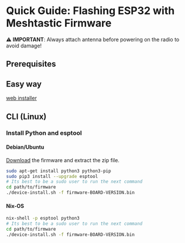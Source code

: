 # Quick Guide: Flashing ESP32 with Meshtastic Firmware

⚠️ **IMPORTANT**: Always attach antenna before powering on the radio to avoid damage!

## Prerequisites

## Easy way

[web installer](https://flasher.meshtastic.org/)


## CLI (Linux)

### Install Python and esptool

#### Debian/Ubuntu

[Download](https://github.com/meshtastic/firmware/releases) the firmware and extract the zip file.

```bash
sudo apt-get install python3 python3-pip
sudo pip3 install --upgrade esptool
# Its best to be a sudo user to run the next command
cd path/to/firmware
./device-install.sh -f firmware-BOARD-VERSION.bin

```
#### Nix-OS

```bash
nix-shell -p esptool python3 
# Its best to be a sudo user to run the next command
cd path/to/firmware
./device-install.sh -f firmware-BOARD-VERSION.bin
```
